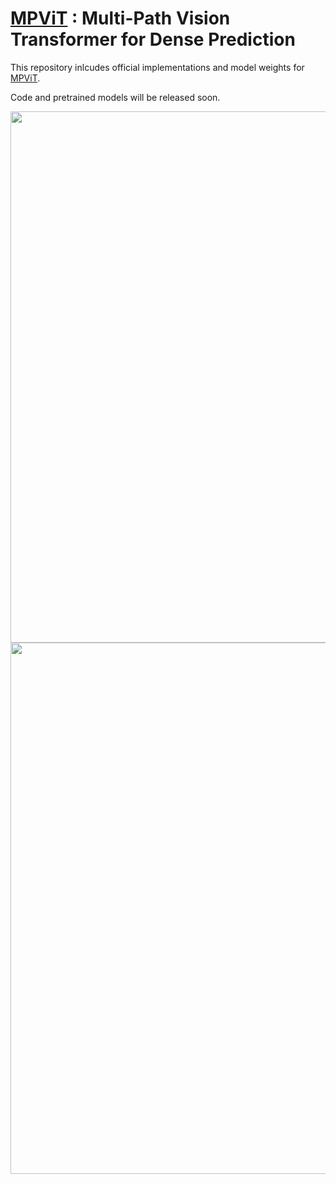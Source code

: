 # [MPViT](https://arxiv.org/abs/2112.11010) : Multi-Path Vision Transformer for Dense Prediction

This repository inlcudes official implementations and model weights for [MPViT](https://arxiv.org/abs/2112.11010).

Code and pretrained models will be released soon.



<div align="center">
  <img src="https://dl.dropbox.com/s/qsp5scrd9okl3pw/mpvit_plot1.png" width="850px" />
</div>

<div align="center">
  <img src="https://dl.dropbox.com/s/dsaqd0cc9ryzqim/mpvit_plot2.png" width="850px" />
</div>

